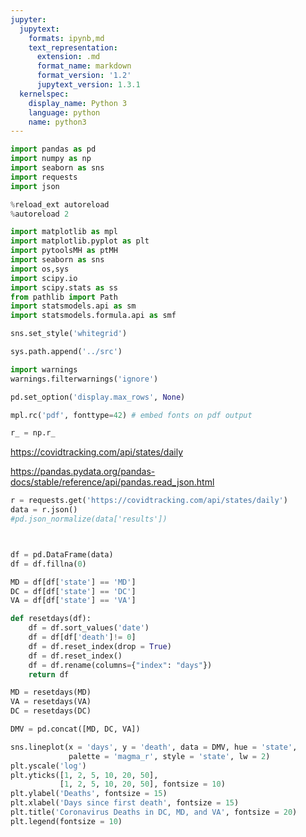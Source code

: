 ```yaml
---
jupyter:
  jupytext:
    formats: ipynb,md
    text_representation:
      extension: .md
      format_name: markdown
      format_version: '1.2'
      jupytext_version: 1.3.1
  kernelspec:
    display_name: Python 3
    language: python
    name: python3
---
```


```python
import pandas as pd
import numpy as np
import seaborn as sns
import requests
import json

%reload_ext autoreload
%autoreload 2

import matplotlib as mpl
import matplotlib.pyplot as plt
import pytoolsMH as ptMH
import seaborn as sns
import os,sys
import scipy.io
import scipy.stats as ss
from pathlib import Path
import statsmodels.api as sm
import statsmodels.formula.api as smf

sns.set_style('whitegrid')

sys.path.append('../src')

import warnings
warnings.filterwarnings('ignore')

pd.set_option('display.max_rows', None)

mpl.rc('pdf', fonttype=42) # embed fonts on pdf output 

r_ = np.r_
```

https://covidtracking.com/api/states/daily


https://pandas.pydata.org/pandas-docs/stable/reference/api/pandas.read_json.html

```python
r = requests.get('https://covidtracking.com/api/states/daily')
data = r.json()
#pd.json_normalize(data['results'])
```

```python

```

```python

```

```python
df = pd.DataFrame(data)
df = df.fillna(0)
```

```python
MD = df[df['state'] == 'MD']
DC = df[df['state'] == 'DC']
VA = df[df['state'] == 'VA']
```

```python
def resetdays(df):
    df = df.sort_values('date')
    df = df[df['death']!= 0]
    df = df.reset_index(drop = True)
    df = df.reset_index()
    df = df.rename(columns={"index": "days"})
    return df
```

```python
MD = resetdays(MD)
VA = resetdays(VA)
DC = resetdays(DC)
```

```python
DMV = pd.concat([MD, DC, VA])
```

```python
sns.lineplot(x = 'days', y = 'death', data = DMV, hue = 'state', 
             palette = 'magma_r', style = 'state', lw = 2)
plt.yscale('log')
plt.yticks([1, 2, 5, 10, 20, 50], 
           [1, 2, 5, 10, 20, 50], fontsize = 10)
plt.ylabel('Deaths', fontsize = 15)
plt.xlabel('Days since first death', fontsize = 15)
plt.title('Coronavirus Deaths in DC, MD, and VA', fontsize = 20)
plt.legend(fontsize = 10)
```

```python

```

```python

```
